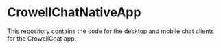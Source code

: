 # CrowellChatNativeApp
This repository contains the code for the desktop and mobile chat clients for the CrowellChat app.
